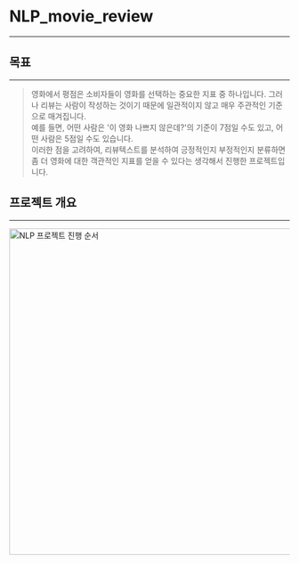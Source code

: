 # NLP_movie_review
------------------
## 목표
------------------
> 영화에서 평점은 소비자들이 영화를 선택하는 중요한 지표 중 하나입니다. 그러나 리뷰는 사람이 작성하는 것이기 때문에 일관적이지 않고 매우 주관적인 기준으로 매겨집니다.<br> 
예를 들면, 어떤 사람은 '이 영화 나쁘지 않은데?'의 기준이 7점일 수도 있고, 어떤 사람은 5점일 수도 있습니다.<br>
이러한 점을 고려하여, 리뷰텍스트를 분석하여 긍정적인지 부정적인지 분류하면 좀 더 영화에 대한 객관적인 지표를 얻을 수 있다는 생각해서 진행한 프로젝트입니다.
## 프로젝트 개요
---------------
<img width="586" alt="NLP 프로젝트 진행 순서" src="https://user-images.githubusercontent.com/106360843/213373179-78f92165-16ba-4a37-afec-0a222eea94e8.png">
